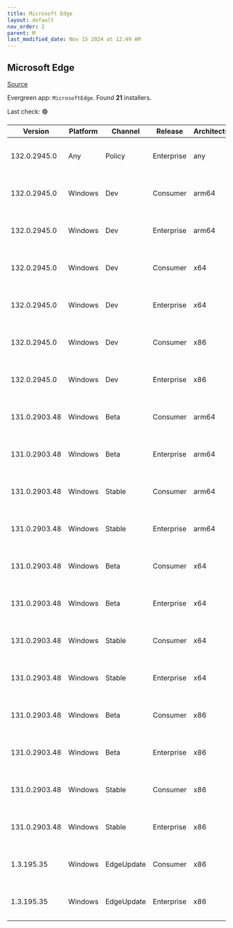```yaml
---
title: Microsoft Edge
layout: default
nav_order: 2
parent: M
last_modified_date: Nov 15 2024 at 12:49 AM
---
```


## Microsoft Edge

[Source](https://www.microsoft.com/edge)

Evergreen app: `MicrosoftEdge`. Found **21** installers.

Last check: 🟢

| Version       | Platform | Channel    | Release    | Architecture | Hash                                                             | URI                                                                                                                                                                                                                                                                                                                      |
| ------------- | -------- | ---------- | ---------- | ------------ | ---------------------------------------------------------------- | ------------------------------------------------------------------------------------------------------------------------------------------------------------------------------------------------------------------------------------------------------------------------------------------------------------------------ |
| 132.0.2945.0  | Any      | Policy     | Enterprise | any          | C68638EA6D6D60AEC8D236441F7A219D709082BE6C5CEB37AFEC73CDCA849162 | [https://msedge.sf.dl.delivery.mp.microsoft.com/filestreamingservice/files/8dc3ae79-f3e9-4a5b-984e-b1feb30b7d06/MicrosoftEdgePolicyTemplates.cab](https://msedge.sf.dl.delivery.mp.microsoft.com/filestreamingservice/files/8dc3ae79-f3e9-4a5b-984e-b1feb30b7d06/MicrosoftEdgePolicyTemplates.cab)                       |
| 132.0.2945.0  | Windows  | Dev        | Consumer   | arm64        | 09BFB63B79DA52E16EB33ED871D6DC5506C8A42B406B20724923C41D942DA0B1 | [https://msedge.sf.dl.delivery.mp.microsoft.com/filestreamingservice/files/40e12c48-c3dc-4cd0-beb0-5a575c849f84/MicrosoftEdgeDevEnterpriseARM64.msi](https://msedge.sf.dl.delivery.mp.microsoft.com/filestreamingservice/files/40e12c48-c3dc-4cd0-beb0-5a575c849f84/MicrosoftEdgeDevEnterpriseARM64.msi)                 |
| 132.0.2945.0  | Windows  | Dev        | Enterprise | arm64        | 09BFB63B79DA52E16EB33ED871D6DC5506C8A42B406B20724923C41D942DA0B1 | [https://msedge.sf.dl.delivery.mp.microsoft.com/filestreamingservice/files/40e12c48-c3dc-4cd0-beb0-5a575c849f84/MicrosoftEdgeDevEnterpriseARM64.msi](https://msedge.sf.dl.delivery.mp.microsoft.com/filestreamingservice/files/40e12c48-c3dc-4cd0-beb0-5a575c849f84/MicrosoftEdgeDevEnterpriseARM64.msi)                 |
| 132.0.2945.0  | Windows  | Dev        | Consumer   | x64          | 9851DE998AB7BF83FAE073AF21664A39D14533D0BD4C432BD0DFB193104EDD9A | [https://msedge.sf.dl.delivery.mp.microsoft.com/filestreamingservice/files/f0aeef7d-e209-41aa-8a3e-bde09b24ccf1/MicrosoftEdgeDevEnterpriseX64.msi](https://msedge.sf.dl.delivery.mp.microsoft.com/filestreamingservice/files/f0aeef7d-e209-41aa-8a3e-bde09b24ccf1/MicrosoftEdgeDevEnterpriseX64.msi)                     |
| 132.0.2945.0  | Windows  | Dev        | Enterprise | x64          | 9851DE998AB7BF83FAE073AF21664A39D14533D0BD4C432BD0DFB193104EDD9A | [https://msedge.sf.dl.delivery.mp.microsoft.com/filestreamingservice/files/f0aeef7d-e209-41aa-8a3e-bde09b24ccf1/MicrosoftEdgeDevEnterpriseX64.msi](https://msedge.sf.dl.delivery.mp.microsoft.com/filestreamingservice/files/f0aeef7d-e209-41aa-8a3e-bde09b24ccf1/MicrosoftEdgeDevEnterpriseX64.msi)                     |
| 132.0.2945.0  | Windows  | Dev        | Consumer   | x86          | 1DCBE16490C4BEDF51D41C2AA15C911ED18AABD3CE119A15C37784569A6C83C3 | [https://msedge.sf.dl.delivery.mp.microsoft.com/filestreamingservice/files/a72ff1d3-9195-4b73-a31e-427e00f7728a/MicrosoftEdgeDevEnterpriseX86.msi](https://msedge.sf.dl.delivery.mp.microsoft.com/filestreamingservice/files/a72ff1d3-9195-4b73-a31e-427e00f7728a/MicrosoftEdgeDevEnterpriseX86.msi)                     |
| 132.0.2945.0  | Windows  | Dev        | Enterprise | x86          | 1DCBE16490C4BEDF51D41C2AA15C911ED18AABD3CE119A15C37784569A6C83C3 | [https://msedge.sf.dl.delivery.mp.microsoft.com/filestreamingservice/files/a72ff1d3-9195-4b73-a31e-427e00f7728a/MicrosoftEdgeDevEnterpriseX86.msi](https://msedge.sf.dl.delivery.mp.microsoft.com/filestreamingservice/files/a72ff1d3-9195-4b73-a31e-427e00f7728a/MicrosoftEdgeDevEnterpriseX86.msi)                     |
| 131.0.2903.48 | Windows  | Beta       | Consumer   | arm64        | 2BBABCF05E5F9DADFA2F47A0550775215D718DBB54591DE95B28E9A23D915961 | [https://msedge.sf.dl.delivery.mp.microsoft.com/filestreamingservice/files/7512184e-aba0-4927-8309-1cf129e5a19e/MicrosoftEdgeBetaEnterpriseARM64.msi](https://msedge.sf.dl.delivery.mp.microsoft.com/filestreamingservice/files/7512184e-aba0-4927-8309-1cf129e5a19e/MicrosoftEdgeBetaEnterpriseARM64.msi)               |
| 131.0.2903.48 | Windows  | Beta       | Enterprise | arm64        | 2BBABCF05E5F9DADFA2F47A0550775215D718DBB54591DE95B28E9A23D915961 | [https://msedge.sf.dl.delivery.mp.microsoft.com/filestreamingservice/files/7512184e-aba0-4927-8309-1cf129e5a19e/MicrosoftEdgeBetaEnterpriseARM64.msi](https://msedge.sf.dl.delivery.mp.microsoft.com/filestreamingservice/files/7512184e-aba0-4927-8309-1cf129e5a19e/MicrosoftEdgeBetaEnterpriseARM64.msi)               |
| 131.0.2903.48 | Windows  | Stable     | Consumer   | arm64        | 2E0E9421DCD20B2932A6C18AB6D6DB1FC618C55EB3726A8AF54FE4E7484CF9F5 | [https://msedge.sf.dl.delivery.mp.microsoft.com/filestreamingservice/files/04ee495c-b0ae-40f3-9f66-2a5ff9e830c0/MicrosoftEdgeEnterpriseARM64.msi](https://msedge.sf.dl.delivery.mp.microsoft.com/filestreamingservice/files/04ee495c-b0ae-40f3-9f66-2a5ff9e830c0/MicrosoftEdgeEnterpriseARM64.msi)                       |
| 131.0.2903.48 | Windows  | Stable     | Enterprise | arm64        | 2E0E9421DCD20B2932A6C18AB6D6DB1FC618C55EB3726A8AF54FE4E7484CF9F5 | [https://msedge.sf.dl.delivery.mp.microsoft.com/filestreamingservice/files/04ee495c-b0ae-40f3-9f66-2a5ff9e830c0/MicrosoftEdgeEnterpriseARM64.msi](https://msedge.sf.dl.delivery.mp.microsoft.com/filestreamingservice/files/04ee495c-b0ae-40f3-9f66-2a5ff9e830c0/MicrosoftEdgeEnterpriseARM64.msi)                       |
| 131.0.2903.48 | Windows  | Beta       | Consumer   | x64          | 79DDCE2D9B6DCF82E1E852A62D223AAC5AAB0D9923EBDA7D6886B5C2D2ECF9C4 | [https://msedge.sf.dl.delivery.mp.microsoft.com/filestreamingservice/files/4faabca0-9b06-439c-85ce-7666077abbb8/MicrosoftEdgeBetaEnterpriseX64.msi](https://msedge.sf.dl.delivery.mp.microsoft.com/filestreamingservice/files/4faabca0-9b06-439c-85ce-7666077abbb8/MicrosoftEdgeBetaEnterpriseX64.msi)                   |
| 131.0.2903.48 | Windows  | Beta       | Enterprise | x64          | 79DDCE2D9B6DCF82E1E852A62D223AAC5AAB0D9923EBDA7D6886B5C2D2ECF9C4 | [https://msedge.sf.dl.delivery.mp.microsoft.com/filestreamingservice/files/4faabca0-9b06-439c-85ce-7666077abbb8/MicrosoftEdgeBetaEnterpriseX64.msi](https://msedge.sf.dl.delivery.mp.microsoft.com/filestreamingservice/files/4faabca0-9b06-439c-85ce-7666077abbb8/MicrosoftEdgeBetaEnterpriseX64.msi)                   |
| 131.0.2903.48 | Windows  | Stable     | Consumer   | x64          | BE8B36B449A454D0D24C164B041A2DB2B689A8C3647CFB9FE104977E365677D0 | [https://msedge.sf.dl.delivery.mp.microsoft.com/filestreamingservice/files/48092499-6d65-4b3d-b75c-01aa52a8d08c/MicrosoftEdgeEnterpriseX64.msi](https://msedge.sf.dl.delivery.mp.microsoft.com/filestreamingservice/files/48092499-6d65-4b3d-b75c-01aa52a8d08c/MicrosoftEdgeEnterpriseX64.msi)                           |
| 131.0.2903.48 | Windows  | Stable     | Enterprise | x64          | BE8B36B449A454D0D24C164B041A2DB2B689A8C3647CFB9FE104977E365677D0 | [https://msedge.sf.dl.delivery.mp.microsoft.com/filestreamingservice/files/48092499-6d65-4b3d-b75c-01aa52a8d08c/MicrosoftEdgeEnterpriseX64.msi](https://msedge.sf.dl.delivery.mp.microsoft.com/filestreamingservice/files/48092499-6d65-4b3d-b75c-01aa52a8d08c/MicrosoftEdgeEnterpriseX64.msi)                           |
| 131.0.2903.48 | Windows  | Beta       | Consumer   | x86          | 5559E4C3660FA4371A105C1E1FBDDB82E0B3CC6E774E263E50D76898D4691ACC | [https://msedge.sf.dl.delivery.mp.microsoft.com/filestreamingservice/files/5c334b45-7445-422f-80e9-b11c29070c11/MicrosoftEdgeBetaEnterpriseX86.msi](https://msedge.sf.dl.delivery.mp.microsoft.com/filestreamingservice/files/5c334b45-7445-422f-80e9-b11c29070c11/MicrosoftEdgeBetaEnterpriseX86.msi)                   |
| 131.0.2903.48 | Windows  | Beta       | Enterprise | x86          | 5559E4C3660FA4371A105C1E1FBDDB82E0B3CC6E774E263E50D76898D4691ACC | [https://msedge.sf.dl.delivery.mp.microsoft.com/filestreamingservice/files/5c334b45-7445-422f-80e9-b11c29070c11/MicrosoftEdgeBetaEnterpriseX86.msi](https://msedge.sf.dl.delivery.mp.microsoft.com/filestreamingservice/files/5c334b45-7445-422f-80e9-b11c29070c11/MicrosoftEdgeBetaEnterpriseX86.msi)                   |
| 131.0.2903.48 | Windows  | Stable     | Consumer   | x86          | D1E3008CB25F28FC110B9F0B9B06FCD43C4EB7E27319005B66ED592BCE894C70 | [https://msedge.sf.dl.delivery.mp.microsoft.com/filestreamingservice/files/96bc51b8-8be6-4027-ab8d-54a27cc8ae92/MicrosoftEdgeEnterpriseX86.msi](https://msedge.sf.dl.delivery.mp.microsoft.com/filestreamingservice/files/96bc51b8-8be6-4027-ab8d-54a27cc8ae92/MicrosoftEdgeEnterpriseX86.msi)                           |
| 131.0.2903.48 | Windows  | Stable     | Enterprise | x86          | D1E3008CB25F28FC110B9F0B9B06FCD43C4EB7E27319005B66ED592BCE894C70 | [https://msedge.sf.dl.delivery.mp.microsoft.com/filestreamingservice/files/96bc51b8-8be6-4027-ab8d-54a27cc8ae92/MicrosoftEdgeEnterpriseX86.msi](https://msedge.sf.dl.delivery.mp.microsoft.com/filestreamingservice/files/96bc51b8-8be6-4027-ab8d-54a27cc8ae92/MicrosoftEdgeEnterpriseX86.msi)                           |
| 1.3.195.35    | Windows  | EdgeUpdate | Consumer   | x86          | CCBB3D9A4877999A55B2CA6B8128481E91C4B56780F581226F916C0FB2DB0772 | [https://msedge.sf.dl.delivery.mp.microsoft.com/filestreamingservice/files/36d6bbe4-17fd-4a6b-b6b0-f5b1e01fb56b/MicrosoftEdgeUpdateSetup_X86_1.3.195.35.exe](https://msedge.sf.dl.delivery.mp.microsoft.com/filestreamingservice/files/36d6bbe4-17fd-4a6b-b6b0-f5b1e01fb56b/MicrosoftEdgeUpdateSetup_X86_1.3.195.35.exe) |
| 1.3.195.35    | Windows  | EdgeUpdate | Enterprise | x86          | CCBB3D9A4877999A55B2CA6B8128481E91C4B56780F581226F916C0FB2DB0772 | [https://msedge.sf.dl.delivery.mp.microsoft.com/filestreamingservice/files/36d6bbe4-17fd-4a6b-b6b0-f5b1e01fb56b/MicrosoftEdgeUpdateSetup_X86_1.3.195.35.exe](https://msedge.sf.dl.delivery.mp.microsoft.com/filestreamingservice/files/36d6bbe4-17fd-4a6b-b6b0-f5b1e01fb56b/MicrosoftEdgeUpdateSetup_X86_1.3.195.35.exe) |
